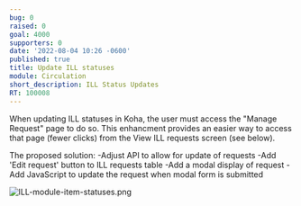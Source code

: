 ```yaml
---
bug: 0
raised: 0
goal: 4000
supporters: 0
date: '2022-08-04 10:26 -0600'
published: true
title: Update ILL statuses
module: Circulation
short_description: ILL Status Updates
RT: 100008
---
```


When updating ILL statuses in Koha, the user must access the "Manage Request" page to do so.  This enhancment provides an easier way to access that page (fewer clicks) from the View ILL requests screen (see below).

The proposed solution:
-Adjust API to allow for update of requests
-Add 'Edit request' button to ILL requests table
-Add a modal display of request
-Add JavaScript to update the request when modal form is submitted



![ILL-module-item-statuses.png]({{site.baseurl}}/source/images/ILL-module-item-statuses.png)